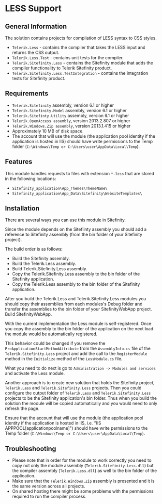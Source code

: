 LESS Support
============

General Information
-------------------

The solution contains projects for compilation of LESS syntax to CSS styles.

- `Telerik.Less` - contains the compiler that takes the LESS input and returns the CSS output.
- `Telerik.Less.Test` - contains unit tests for the compiler.
- `Telerik.Sitefinity.Less` - contains the Sitefinity module that adds the compiler functionality to Telerik Sitefinity product.
- `Telerik.Sitefinity.Less.TestIntegration` - contains the integration tests for Sitefinity product.

Requirements
------------

- `Telerik.Sitefinity` assembly, version 6.1 or higher
- `Telerik.Sitefinity.Model` assembly, version 6.1 or higher
- `Telerik.Sitefinty.Utility` assembly, version 6.1 or higher
- `Telerik.OpenAccess assembly`, version 2013.2.807 or higher
- `Telerik.Windows.Zip assembly`, version 2013.1.415 or higher
- Approximately 10 MB of disk space.
- The account that will use the module (the application pool identity if the application is hosted in IIS) should have write permissions to the Temp folder (`C:\Windows\Temp or C:\Users\user\AppData\Local\Temp`).

Features
--------

This module handles requests to files with extension `*.less` that are stored in the following locations:

- `Sitefinity_application\App_Themes\ThemeName\`
- `Sitefinity_application\App_Data\Sitefinity\WebsiteTemplates\`

Installation
------------

There are several ways you can use this module in Sitefinity.

Since the module depends on the Sitefiinty assembly you should add a reference to Sitefinity assembly (from the bin folder of your Sitefinity project).

The build order is as follows:

- Build the Sitefinity assembly.
- Build the Telerik.Less assembly.
- Build Telerik.Sitefinity.Less assembly.
- Copy the Telerik.Sitefinity.Less assembly to the bin folder of the Sitefinity application.
- Copy the Telerik.Less assembly to the bin folder of the Sitefinity application.

After you build the Telerik.Less and Telerik.Sitefinity.Less modules you should copy their assemblies from each modules's Debug folder and transfer the assemblies to the bin folder of your SitefinityWebApp project. Build SitefinityWebApp.

With the current implementation the Less module is self-registered. Once you copy the assembly to the bin folder of the application on the next load the module would be automatically registered. 

This behavior could be changed if you remove the `PreApplicationStartMethodAttribute` from the `AssemblyInfo.cs` file of the `Telerik.Sitefinity.Less` project and add the call to the `RegisterModule` method in the `Initialize` method of the `LessModule.cs` file.

What you need to do next is go to `Administration -> Modules and services` and activate the Less module.

Another approach is to create new solution that holds the Sitefinity project, `Telerik.Less` and `Telerik.Sitefinity.Less` projects. Then you could configure the output folder of `Telerik.Less` and `Telerik.Sitefinity.Less` projects to be the Sitefinity application's bin folder. Thus when you build the solution the module will be copied automatically and you would need to only refresh the page.

Ensure that the account that will use the module (the application pool identity if the application is hosted in IIS, i.e. "IIS APPPOOL\[applicationpoolname]") should have write permissions to the Temp folder (`C:\Windows\Temp or C:\Users\user\AppData\Local\Temp`).

Troubleshooting
---------------

- Please note that in order for the module to work correctly you need to copy not only the module assembly (`Telerik.Sitefinity.Less.dll`) but the compiler assembly (`Telerik.Less.dll`) as well to the bin folder of the application.
- Make sure that the `Telerik.Windows.Zip` assembly is presented and it is the same version across all projects.
- On shared hosting there might be some problems with the permissions required to run the compiler process.
